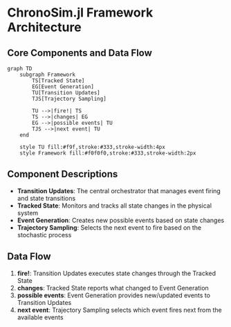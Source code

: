 # ChronoSim.jl Framework Architecture

## Core Components and Data Flow

```mermaid
graph TD
    subgraph Framework
        TS[Tracked State]
        EG[Event Generation]
        TU[Transition Updates]
        TJS[Trajectory Sampling]
        
        TU -->|fire!| TS
        TS -->|changes| EG
        EG -->|possible events| TU
        TJS -->|next event| TU
    end
    
    style TU fill:#f9f,stroke:#333,stroke-width:4px
    style Framework fill:#f0f0f0,stroke:#333,stroke-width:2px
```

## Component Descriptions

- **Transition Updates**: The central orchestrator that manages event firing and state transitions
- **Tracked State**: Monitors and tracks all state changes in the physical system
- **Event Generation**: Creates new possible events based on state changes
- **Trajectory Sampling**: Selects the next event to fire based on the stochastic process

## Data Flow

1. **fire!**: Transition Updates executes state changes through the Tracked State
2. **changes**: Tracked State reports what changed to Event Generation
3. **possible events**: Event Generation provides new/updated events to Transition Updates
4. **next event**: Trajectory Sampling selects which event fires next from the available events

